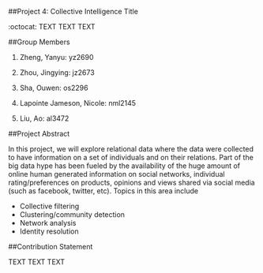 ##Project 4: Collective Intelligence Title

:octocat: TEXT TEXT TEXT

##Group Members

1. Zheng, Yanyu: yz2690

2. Zhou, Jingying: jz2673

3. Sha, Ouwen: os2296

4. Lapointe Jameson, Nicole: nml2145

5. Liu, Ao: al3472

##Project Abstract

In this project, we will explore relational data where the data were collected to have information on a set of individuals and on their relations. Part of the big data hype has been fueled by the availability of the huge amount of online human generated information on social networks, individual rating/preferences on products, opinions and views shared via social media (such as facebook, twitter, etc). Topics in this area include

- Collective filtering
- Clustering/community detection
- Network analysis
- Identity resolution

##Contribution Statement

TEXT TEXT TEXT
